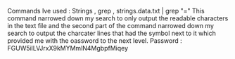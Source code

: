 Commands Ive used : Strings , grep , strings.data.txt | grep "=" 
This command narrowed down my search to only output the readable characters in the text file and the second part of the command narrowed down my search to output the charcater lines that had the symbol next to it which provided me with the oassword to the next level.
Password : FGUW5ilLVJrxX9kMYMmlN4MgbpfMiqey
